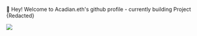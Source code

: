 👋 Hey! Welcome to Acadian.eth's github profile - currently building Project {Redacted}

![](https://komarev.com/ghpvc/?username=devacadian&color=lightgrey)
